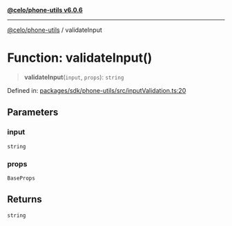 [**@celo/phone-utils v6.0.6**](../README.md)

***

[@celo/phone-utils](../globals.md) / validateInput

# Function: validateInput()

> **validateInput**(`input`, `props`): `string`

Defined in: [packages/sdk/phone-utils/src/inputValidation.ts:20](https://github.com/celo-org/developer-tooling/blob/master/packages/sdk/phone-utils/src/inputValidation.ts#L20)

## Parameters

### input

`string`

### props

`BaseProps`

## Returns

`string`
